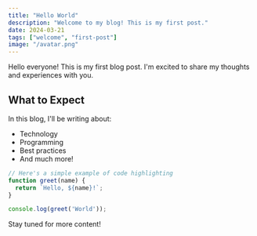 ```yaml
---
title: "Hello World"
description: "Welcome to my blog! This is my first post."
date: 2024-03-21
tags: ["welcome", "first-post"]
image: "/avatar.png"
---
```


Hello everyone! This is my first blog post. I'm excited to share my thoughts and experiences with you.

## What to Expect

In this blog, I'll be writing about:

- Technology
- Programming
- Best practices
- And much more!

```javascript
// Here's a simple example of code highlighting
function greet(name) {
  return `Hello, ${name}!`;
}

console.log(greet('World'));
```

Stay tuned for more content!
